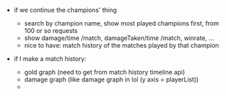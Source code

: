 - if we continue the champions' thing

  - search by champion name, show most played champions first, from 100 or so requests
  - show damage/time /match, damageTaken/time /match, winrate, ...
  - nice to have: match history of the matches played by that champion
- if I make a match history:
  
  - gold graph (need to get from match history timeline api)
  - damage graph (like damage graph in lol (y axis = playerList))
  - 
